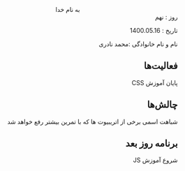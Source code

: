 ﻿<div dir="rtl" align="center">
به نام خدا
</div>
<div dir="rtl" align="right">
روز : نهم

تاریخ : 1400.05.16

نام و نام خانوادگی :محمد نادری

## فعالیت‌ها
پایان آموزش CSS

## چالش‌ها
شباهت اسمی برخی از اتریبیوت ها که با تمرین بیشتر رفع خواهد شد
## برنامه روز بعد
شروع آموزش JS
</div>